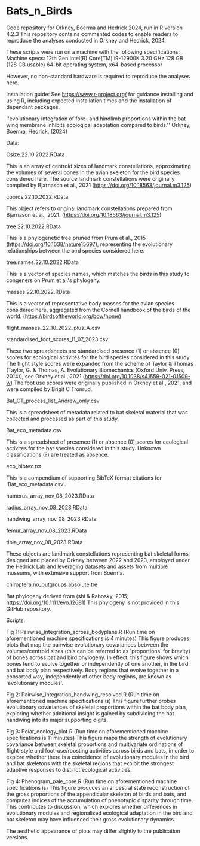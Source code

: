 # Bats_n_Birds

Code repository for Orkney, Boerma and Hedrick 2024, run in R version 4.2.3 This repository contains commented codes to enable readers to reproduce the analyses conducted in Orkney and Hedrick, 2024.

These scripts were run on a machine with the following specifications: Machine specs: 12th Gen Intel(R) Core(TM) i9-12900K 3.20 GHz 128 GB (128 GB usable) 64-bit operating system, x64-based processor

However, no non-standard hardware is required to reproduce the analyses here.

Installation guide: See https://www.r-project.org/ for guidance installing and using R, including expected installation times and the installation of dependant packages.

''evolutionary integration of fore- and hindlimb proportions within the bat wing membrane inhibits ecological adaptation compared to birds.''
Orkney, Boerma, Hedrick, (2024)

Data: 

Csize.22.10.2022.RData

This is an array of centroid sizes of landmark constellations, approximating the volumes of several bones
in the avian skeleton for the bird species considered here. 
The source landmark constellations were originally compiled by Bjarnason et al., 2021
(https://doi.org/10.18563/journal.m3.125)

coords.22.10.2022.RData

This object refers to original landmark constellations prepared from Bjarnason et al., 2021. 
(https://doi.org/10.18563/journal.m3.125)

tree.22.10.2022.RData

This is a phylogenetic tree pruned from Prum et al., 2015 (https://doi.org/10.1038/nature15697), 
representing the evolutionary relationships between the bird species considered here.

tree.names.22.10.2022.RData

This is a vector of species names, which matches the birds in this study to congeners on Prum et al.'s phylogeny. 

masses.22.10.2022.RData

This is a vector of representative body masses for the avian species considered here, 
aggregated from the Cornell handbook of the birds of the world. (https://birdsoftheworld.org/bow/home)

flight_masses_22_10_2022_plus_A.csv

standardised_foot_scores_11_07_2023.csv

These two spreadsheets are standardised presence (1) or absence (0) scores for ecological activites for the 
bird species considered in this study. The flight style scores were expanded from the scheme of Taylor & Thomas
(Taylor, G. & Thomas, A. Evolutionary Biomechanics (Oxford Univ. Press, 2014)), see Orkney et al., 2021 (https://doi.org/10.1038/s41559-021-01509-w)
The foot use scores were originally published in Orkney et al., 2021, and were compiled by Brigit C Tronrud. 

Bat_CT_process_list_Andrew_only.csv

This is a spreadsheet of metadata related to bat skeletal material that was collected and processed
as part of this study.

Bat_eco_metadata.csv

This is a spreadsheet of presence (1) or absence (0) scores for ecological activites for the bat
species considered in this study. Unknown classifications (?) are treated as absence. 

eco_bibtex.txt

This is a compendium of supporting BibTeX format citations for 'Bat_eco_metadata.csv'.

humerus_array_nov_08_2023.RData

radius_array_nov_08_2023.RData

handwing_array_nov_08_2023.RData

femur_array_nov_08_2023.RData

tibia_array_nov_08_2023.RData

These objects are landmark constellations representing bat skeletal forms, designed and placed by Orkney between 2022 and 2023, 
employed under the Hedrick Lab and leveraging datasets and assets from multiple museums, with extensive support from Boerma.

chiroptera.no_outgroups.absolute.tre 

Bat phylogeny derived from (shi & Rabosky, 2015; https://doi.org/10.1111/evo.12681) This phylogeny is not provided in this GitHub repository.

Scripts: 

Fig 1: Pairwise_integration_across_bodyplans.R (Run time on aforementioned machine specifications is 4 minutes)
This figure produces plots that map the pairwise evolutionary covariances between the volumes/centroid sizes (this can be referred to as 'proportions' for brevity) of bones across
bat and bird phylogeny. 
In effect, this figure shows which bones tend to evolve together or independently of one another, in the bird and bat body plan respectively. Body regions that evolve together 
in a consorted way, independently of other body regions, are known as 'evolutionary modules'. 


Fig 2: Pairwise_integration_handwing_resolved.R (Run time on aforementioned machine specifications is)
This figure further probes evolutionary covariances of skeletal proportions within the bat body plan, exploring whether additional insight is gained by subdividing the bat handwing
into its major supporting digits. 

Fig 3: Polar_ecology_plot.R (Run time on aforementioned machine specifications is 11 minutes)
This figure maps the strength of evolutionary covariance between skeletal proportions and multivariate ordinations of flight-style and foot-use/roosting activities across birds and bats, 
in order to explore whether there is a coincidence of evolutionary modules in the bird and bat skeletons with the skeletal regions that exhibit the strongest adaptive responses to distinct
ecological activities. 

Fig 4: Phenogram_pale_core.R (Run time on aforementioned machine specifications is)
This figure produces an ancestral state reconstruction of the gross proportions of the appendicular skeleton of birds and bats, and computes indices of the accumulation of phenotypic disparity through time. 
This contributes to discussion, which explores whether differences in evolutionary modules and regionalised ecological adaptation in the bird and bat skeleton may have influenced their gross evolutionary dynamics. 

The aesthetic appearance of plots may differ slightly to the publication versions. 
